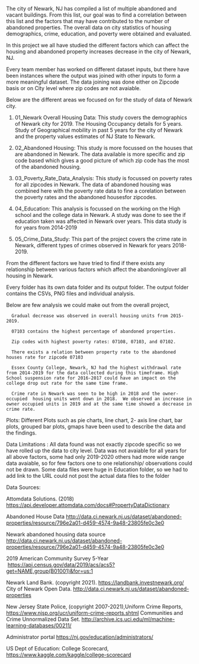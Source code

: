 
The city of Newark, NJ has compiled a list of multiple abandoned and vacant buildings.  From this list, our goal was to find a correlation between this list and the factors that may have contributed to the number of abandoned properties. The overall data on city statistics of housing demographics, crime, education, and poverty were obtained and evaluated.

In this project we all have studied the different factors which can affect the housing and abandoned property increases decrease in the city of Newark, NJ.

Every team member has worked on different dataset inputs, but there have been instances where the output was joined with other inputs to form a more meaningful dataset. The data joining was done either on Zipcode basis or on City level where zip codes are not avaiable. 

Below are the different areas we focused on for the study of data of Newark city.

1. 01_Newark Overall Housing Data:  This study covers the demographics of Newark city for 2019. The Housing Occupancy details for 5 years. Study of  Geographical mobility in past 5 years for the city of Newark and the property values estimates of NJ State to Newark. 

2. 02_Abandoned Housing: This study is more focussed on the houses that are abandoned in Newark. The data available is more specific and zip code based which gives a good picture of which zip code has the most of the abandoned housing.

3. 03_Poverty_Rate_Data_Analysis: This study is focussed on poverty rates for all zipcodes in Newark. The data of abandoned housing was combined here with the poverty rate data to fine a corelation between the poverty rates and the abandoned housesfor zipcodes. 

4. 04_Education: This analysis is focussed on the working on the High school and the college data in Newark. A study was done to see the if education taken was affected in Newark over years. This data study is for years from  2014-2019

5. 05_Crime_Data_Study: This part of the project covers the crime rate in Newark, different types of crimes observed in Newark for years 2018-2019.

From the different factors we have tried to find if there exists any relationship between various factors which affect the  abandoning/over all housing in Newark. 

Every folder has its own data folder and its output folder. The output folder contains the CSVs, PNG files and individual analysis.

Below are few analysis we could make out from the overall project,

      Gradual decrease was observed in overall housing units from 2015-2019.

      07103 contains the highest percentage of abandoned properties.

      Zip codes with highest poverty rates: 07108, 07103, and 07102.

      There exists a relation between property rate to the abandoned houses rate for zipcode 07103

      Essex County College, Newark, NJ had the highest withdrawal rate from 2014-2019 for the data collected during this timeframe. High School suspension rate for 2016-2017 could have an impact on the college drop out rate for the same time frame.

      Crime rate in Newark was seen to be high in 2018 and the owner- occupied  housing units went down in 2018.  We observed an increase in owner occupied units in 2019 and at the same time showed a decrease in crime rate.

Plots:
Different Plots such as pie charts, line chart, 2- axis line chart, bar plots, grouped bar plots, gmaps have been used to describe the data 
and the findings.


Data Limitations : All data found was not exactly zipcode specific so we have rolled up the data to city level.
Data was not avaiable for all years for all above factors, some had only 2019-2020 others had more wide range data avaiable, so for few factors one to one relationship/ observations could not be drawn.
Some data files were huge in Education folder, so we had to add link to the URL could not post the actual data files to the folder  


Data Sources:

Attomdata Solutions. (2018) https://api.developer.attomdata.com/docs#PropertyDataDictionary

Abandoned House Data http://data.ci.newark.nj.us/dataset/abandoned-properties/resource/796e2a01-d459-4574-9a48-23805fe0c3e0

Newark abandoned housing data source
http://data.ci.newark.nj.us/dataset/abandoned-properties/resource/796e2a01-d459-4574-9a48-23805fe0c3e0

2019 American Community Survey 5-Year  https://api.census.gov/data/2019/acs/acs5?get=NAME,group(B01001)&for=us:1

Newark Land Bank. (copyright 2021). https://landbank.investnewark.org/
City of Newark Open Data. http://data.ci.newark.nj.us/dataset/abandoned-properties

New Jersey State Police, (copyright 2007-2021),Uniform Crime Reports, https://www.njsp.org/ucr/uniform-crime-reports.shtml
Communities and Crime Unnormalized Data Set. http://archive.ics.uci.edu/ml/machine-learning-databases/00211/

Administrator portal https://nj.gov/education/administrators/

US Dept of Education: College Scorecard, https://www.kaggle.com/kaggle/college-scorecard


